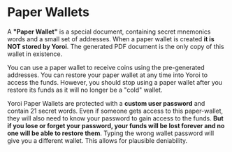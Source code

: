 # Paper Wallets

A **"Paper Wallet"** is a special document, containing secret mnemonics words and a small set of addresses.
When a paper wallet is created **it is NOT stored by Yoroi**.
The generated PDF document is the only copy of this wallet in existence.

You can use a paper wallet to receive coins using the pre-generated addresses.
You can restore your paper wallet at any time into Yoroi to access the funds.
However, you should stop using a paper wallet after you restore its funds as it will no longer be a "cold" wallet.

Yoroi Paper Wallets are protected with a **custom user password** and contain 21 secret words.
Even if someone gets access to this paper-wallet, they will also need to know your password to gain access to the funds.
**But if you lose or forget your password, your funds will be lost forever and no one will be able to restore them**.
Typing the wrong wallet password will give you a different wallet. This allows for plausible deniability.
